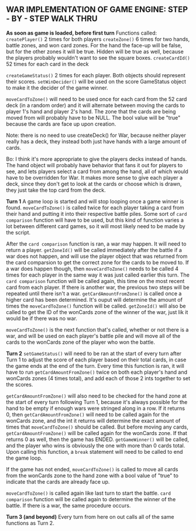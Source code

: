 ## WAR IMPLEMENTATION OF GAME ENGINE: STEP - BY - STEP WALK THRU

**As soon as game is loaded, before first turn**
Functions called:
`createPlayer()` 2 times for both players
`createZone()` 6 times for two hands, battle zones, and won card zones. For the hand the face-up will be false, but for the other zones it will be true. Hidden will be true as well, because the players probably wouldn't want to see the square boxes.
`createCardId()` 52 times for each card in the deck

`createGameStatus()` 2 times for each player. Both objects should represent their scores.
`setWinDecider()` will be used on the score GameStatus object to make it the decider of the game winner.

`moveCardToZone()` will need to be used once for each card from the 52 card deck (in a random order) and it will alternate between moving the cards to player 1's hand and player 2's hand. The zone that the cards are being moved from will probably have to be NULL. The bool value will be "true" because the cards are face up upon creation.

Note: there is no need to use createDeck() for War, because neither player really has a deck, they instead both just have hands with a large amount of cards.

Bo: I think it's more appropriate to give the players decks instead of hands. The hand object will probably have behavior that fans it out for players to see, and lets players select a card from among the hand, all of which would have to be overridden for War. It makes more sense to give each player a deck, since they don't get to look at the cards or choose which is drawn, they just take the top card from the deck.

**Turn 1**
A game loop is started and will stop looping once a game winner is found.
`moveCardToZone()` is called twice for each player taking a card from their hand and putting it into their respective battle piles.
Some sort of `card comparison` function will have to be used, but this kind of function varies a lot between different card games, so it will most likely need to be made by the script.

<!-- Bo: most comparisons in card games are going to be comparing two integers, so we can probably have an engine method for that. But it could probably go either way.
 -->
After the `card comparison` function is ran, a war may happen. It will need to return a player.
`getZoneId()` will be called immediately after the battle if a war does not happen, and will use the player object that was returned from the card comparsion to get the correct zone for the cards to be moved to.
    If a war does happen though, then `moveCardToZone()` needs to be called 4 times for each player in the same way it was just called earlier this turn.
    The `card comparison` function will be called again, this time on the most recent card from each player.
    If there is another war, the previous two steps will be repeated until there isn't a war.
    `getCardAmountFromZone()` is called once a higher card has been determined. It's ouput will determine the amount of times the `moveCardToZone()` function will be called.
    `getZoneId()` will also be called to get the ID of the wonCards zone of the winner of the war, just lik it would be if there was no war.

`moveCardToZone()` is the next function that's called, whether or not there is a war, and will be used on each player's battle pile and will move all of the cards to the wonCards zone of the player who won the battle.

<!-- Bo: I think it will be helpful to think of "steps" or "phases" of a turn. A "battle" step for the players drawing two cards and comparing them, a "cleanup" step for moving the cards to the winner's pile, a "war" step when a war happens. This will keep things organized.
 -->
**Turn 2**
`setGameStatus()` will need to be ran at the start of every turn after Turn 1 to adjust the score of each player based on their total cards, in case the game ends at the end of the turn.
    Every time this function is ran, it will have to run `getCardAmountFromZone()` twice on both each player's hand and wonCards zones (4 times total), and add each of those 2 ints together to set the scores.
	
<!-- Bo: What is a turn in War? Is it the time it takes for one player to run out of cards? Is it whenever a player flips a card? 
 -->
`getCardAmountFromZone()` will also need to be checked for the hand zone at the start of every turn following Turn 1, because it's always possible for the hand to be empty if enough wars were stringed along in a row.
    If it returns 0, then `getCardAmountFromZone()` will need to be called again for the wonCards zone, and the int it returns will determine the exact amount of times that `moveCardToZone()` should be called.
    But before moving any cards, `getCardAmountFromZone()` will be called again for the wonCards zone.
    If that returns 0 as well, then the game has ENDED.
    `getGameWinner()` will be called, and the player who wins is obviously the one with more than 0 cards total.
    Upon calling this function, a `break` statement will need to be called to end the game loop.

If the game has not ended, `moveCardToZone()` is called to move all cards from the wonCards zone to the hand zone with a bool value of "true" to indicate that the cards are already face up.

`moveCardToZone()` is called again like last turn to start the battle.
`card comparison` function will be called again to determine the winner of the battle.
If there is a war, the same procedure occurs.

**Turn 3 (and beyond)**
Every turn from here on out calls all of the same functions as Turn 2.
